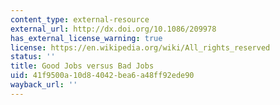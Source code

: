 ```yaml
---
content_type: external-resource
external_url: http://dx.doi.org/10.1086/209978
has_external_license_warning: true
license: https://en.wikipedia.org/wiki/All_rights_reserved
status: ''
title: Good Jobs versus Bad Jobs
uid: 41f9500a-10d8-4042-bea6-a48ff92ede90
wayback_url: ''
---
```

